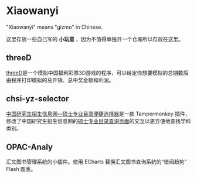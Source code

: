 # Xiaowanyi

"Xiaowanyi" means "gizmo" in Chinese.

这里存放一些自己写的 **小玩意** ，因为不值得单独开一个仓库所以存放在这里。

## threeD

[threeD](threeD)是一个模拟中国福利彩票3D游戏的程序，可以给定你想要模拟的总期数后由程序打印模拟的总开销、总中奖金额和利润。

## chsi-yz-selector

[中国研究生招生信息网—硕士专业目录便捷选择器](chsi-yz-selector)是一款 Tampermonkey 插件，修改了中国研究生招生信息网的[硕士专业目录查询页面](https://yz.chsi.com.cn/zsml/queryAction.do)的交互以更方便地查找学科类别。

## OPAC-Analy

汇文图书管理系统的小插件。使用 ECharts 替换汇文图书查询系统的“借阅趋势” Flash 图表。
